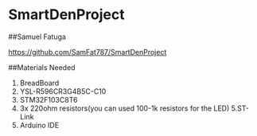 # SmartDenProject
##Samuel Fatuga

https://github.com/SamFat787/SmartDenProject

##Materials Needed
1. BreadBoard
2. YSL-R596CR3G4B5C-C10
3. STM32F103C8T6
4. 3x 220ohm resistors(you can used 100-1k resistors for the LED)
5.ST-Link
6. Arduino IDE

